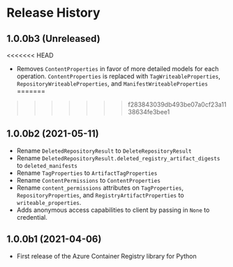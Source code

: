 # Release History

## 1.0.0b3 (Unreleased)
<<<<<<< HEAD
* Removes `ContentProperties` in favor of more detailed models for each operation. `ContentProperties` is replaced with `TagWriteableProperties`, `RepositoryWriteableProperties`, and `ManifestWriteableProperties`
=======

>>>>>>> f283843039db493be07a0cf23a1138634fe3bee1

## 1.0.0b2 (2021-05-11)
* Rename `DeletedRepositoryResult` to `DeleteRepositoryResult`
* Rename `DeletedRepositoryResult.deleted_registry_artifact_digests` to `deleted_manifests`
* Rename `TagProperties` to `ArtifactTagProperties`
* Rename `ContentPermissions` to `ContentProperties`
* Rename `content_permissions` attributes on `TagProperties`, `RepositoryProperties`, and `RegistryArtifactProperties` to `writeable_properties`.
* Adds anonymous access capabilities to client by passing in `None` to credential.

## 1.0.0b1 (2021-04-06)
* First release of the Azure Container Registry library for Python
